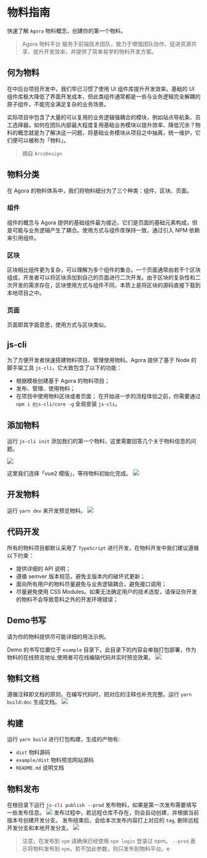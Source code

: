# 物料指南

快速了解 `Agora` 物料概念，创建你的第一个物料。

> Agora 物料平台 服务于前端技术团队，致力于增强团队协作、促进资源共享、提升开发效率，并提供了简单易学的物料开发方案。

## 何为物料
在中后台项目开发中，我们早已习惯了使用 UI 组件库提升开发效率。基础的 UI 组件库极大降低了界面开发成本，但此类组件通常都是一些与业务逻辑完全解耦的原子组件，不能完全满足复杂的业务场景。

实际项目中包含了大量的可以复用的业务逻辑强耦合的模块，例如站点导航条、员工选择器。如何在团队内部最大程度复用基础业务模块以提升效率、降低冗余？物料的概念就是为了解决这一问题，将基础业务模块从项目之中抽离，统一维护，它们便可以被称为「物料」。
> 摘自 `ArcoDesign`
## 物料分类
在 Agora 的物料体系中，我们将物料细分为了三个种类：组件、区块、页面。

### 组件
组件的概念与 Agora 提供的基础组件最为接近，它们是页面的基础元素构成，但是可能与业务逻辑产生了耦合。使用方式与组件库保持一致，通过引入 NPM 依赖来引用组件。

### 区块
区块相比组件更为复杂，可以理解为多个组件的集合。一个页面通常由若干个区块组成，开发者可以将区块添加到自己的页面进行二次开发。由于区块的复杂性和二次开发的需求存在，区块使用方式与组件不同，本质上是将区块的源码直接下载到本地项目之中。

### 页面
页面即其字面意思，使用方式与区块类似。
## js-cli
为了方便开发者快速搭建物料项目、管理使用物料。Agora 提供了基于 Node 的脚手架工具 `js-cli`，它大致包含了以下的功能：

- 根据模板创建基于 Agora 的物料项目；
- 发布、管理、使用物料；
- 在项目中使用物料区块或者页面；
在开始进一步的流程体验之前，你需要通过 `npm i @js-cli/core -g` 全局安装 `js-cli`。

## 添加物料
运行 `js-cli init` 添加我们的第一个物料，这里需要回答几个关于物料信息的问题。

<img-wrapper>
   <img src="./images/add.png"/>
</img-wrapper>

这里我们选择「vue2 模版」，等待物料初始化完成。
<img-wrapper>
   <img src="./images/vue2-template.png"/>
</img-wrapper>

## 开发物料
运行 `yarn dev` 来开发预览物料。
<img-wrapper>
   <img src="./images/preview.png"/>
</img-wrapper>

## 代码开发
所有的物料项目都默认采用了 `TypeScript` 进行开发，在物料开发中我们建议遵循以下约束：

- 提供详细的 API 说明；
- 遵循 semver 版本规范，避免主版本内的破坏式更新；
- 面向所有用户的物料尽量避免与业务逻辑耦合，避免接口调用；
- 尽量避免使用 CSS Modules。如果无法确定用户的技术选型，请保证你开发的物料不会导致意料之外的开发环境错误；

## Demo书写
请为你的物料提供尽可能详细的用法示例。

Demo 的书写位置位于 `example` 目录下。此目录下的内容会单独打包部署，作为物料的在线预览地址,使用者可在线编辑代码并实时预览效果。
<img-wrapper>
   <img src="./images/demo.gif"/>
</img-wrapper>

## 物料文档
遵循注释即文档的原则，在编写代码时，把对应的注释也补充完整。运行 `yarn build:doc` 生成文档。
<img-wrapper>
   <img src="./images/doc.png"/>
</img-wrapper>

## 构建
运行 `yarn build` 进行打包构建，生成的产物有:

- `dist` 物料源码
- `example/dist` 物料预览网站源码
- `README.md` 说明文档


## 物料发布
在根目录下运行 `js-cli publish --prod` 发布物料，如果是第一次发布需要填写一些发布信息。
<img-wrapper>
   <img src="./images/publish.png"/>
</img-wrapper>
发布过程中，若远程仓库不存在，则会自动创建，并根据当前版本号创建开发分支。
发布结束后，会给本次发布内容打上对应的 `tag`, 删除远程开发分支和本地开发分支。
<img-wrapper>
   <img src="./images/tag.png"/>
</img-wrapper>

> 注意，在发布到 `npm` 请确保已经使用 `npm login` 登录过 npm。
> `--prod` 表示将物料发布到 `npm`，若不加此参数，则只发布到物料平台。e


